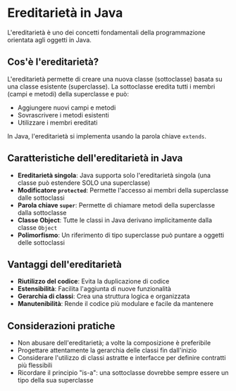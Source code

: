 # Ereditarietà in Java

L'ereditarietà è uno dei concetti fondamentali della programmazione orientata agli oggetti in Java. 

## Cos'è l'ereditarietà?

L'ereditarietà permette di creare una nuova classe (sottoclasse) basata su una classe esistente (superclasse). La sottoclasse eredita tutti i membri (campi e metodi) della superclasse e può:
- Aggiungere nuovi campi e metodi
- Sovrascrivere i metodi esistenti
- Utilizzare i membri ereditati

In Java, l'ereditarietà si implementa usando la parola chiave `extends`.

## Caratteristiche dell'ereditarietà in Java

- **Ereditarietà singola**: Java supporta solo l'ereditarietà singola (una classe può estendere SOLO una superclasse)
- **Modificatore `protected`**: Permette l'accesso ai membri della superclasse dalle sottoclassi
- **Parola chiave `super`**: Permette di chiamare metodi della superclasse dalla sottoclasse
- **Classe Object**: Tutte le classi in Java derivano implicitamente dalla classe `Object`
- **Polimorfismo**: Un riferimento di tipo superclasse può puntare a oggetti delle sottoclassi

## Vantaggi dell'ereditarietà

- **Riutilizzo del codice**: Evita la duplicazione di codice
- **Estensibilità**: Facilita l'aggiunta di nuove funzionalità
- **Gerarchia di classi**: Crea una struttura logica e organizzata
- **Manutenibilità**: Rende il codice più modulare e facile da mantenere

## Considerazioni pratiche

- Non abusare dell'ereditarietà; a volte la composizione è preferibile
- Progettare attentamente la gerarchia delle classi fin dall'inizio
- Considerare l'utilizzo di classi astratte e interfacce per definire contratti più flessibili
- Ricordare il principio "is-a": una sottoclasse dovrebbe sempre essere un tipo della sua superclasse